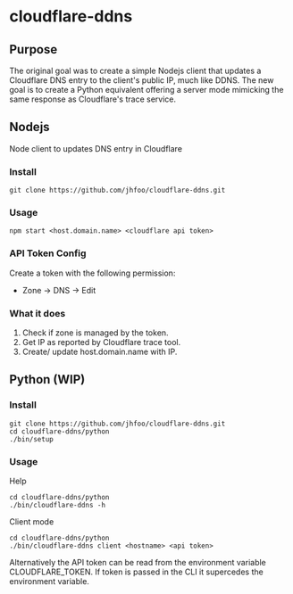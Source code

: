 # cloudflare-ddns
## Purpose
The original goal was to create a simple Nodejs client that updates a Cloudflare DNS entry to the client's public IP,
much like DDNS. The new goal is to create a Python equivalent offering a server mode mimicking the same response as
Cloudflare's trace service. 

## Nodejs
Node client to updates DNS entry in Cloudflare

### Install
```
git clone https://github.com/jhfoo/cloudflare-ddns.git
```

### Usage
```
npm start <host.domain.name> <cloudflare api token>
```

### API Token Config
Create a token with the following permission:
- Zone -> DNS -> Edit

### What it does
1. Check if zone is managed by the token.
2. Get IP as reported by Cloudflare trace tool.
3. Create/ update host.domain.name with IP.

## Python (WIP)
### Install
```
git clone https://github.com/jhfoo/cloudflare-ddns.git
cd cloudflare-ddns/python
./bin/setup
```

### Usage
Help
```
cd cloudflare-ddns/python
./bin/cloudflare-ddns -h
```

Client mode
```
cd cloudflare-ddns/python
./bin/cloudflare-ddns client <hostname> <api token>
```

Alternatively the API token can be read from the environment variable CLOUDFLARE_TOKEN. If token
is passed in the CLI it supercedes the environment variable.